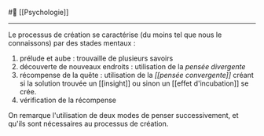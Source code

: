 #🌲 [[Psychologie]] 

---
Le processus de création se caractérise (du moins tel que nous le connaissons) par des stades mentaux :
1. prélude et aube : trouvaille de plusieurs savoirs
2. découverte de nouveaux endroits : utilisation de la *pensée divergente*
3. récompense de la quête : utilisation de la *[[pensée convergente]]* créant si la solution trouvée un [[insight]] ou sinon un [[effet d'incubation]] se crée.
4. vérification de la récompense

On remarque l'utilisation de deux modes de penser successivement, et qu'ils sont nécessaires au processus de création. 
